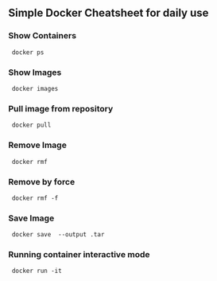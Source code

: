 ## Simple Docker Cheatsheet for daily use

### Show Containers
<code> docker ps </code>

### Show Images

<code> docker images </code>

### Pull image from repository

<code> docker pull <image name> </code>

### Remove Image

<code> docker rmf </code>

### Remove by force

<code> docker rmf -f </code>

### Save Image

<code> docker save <image-tag> --output <image name>.tar </code>
  
### Running container interactive mode

<code> docker run -it <image> <code>
